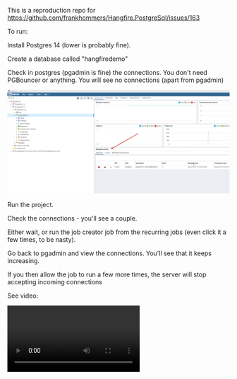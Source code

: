 This is a reproduction repo for https://github.com/frankhommers/Hangfire.PostgreSql/issues/163

To run:

Install Postgres 14 (lower is probably fine). 

Create a database called "hangfiredemo"

Check in postgres (pgadmin is fine) the connections. You don't need PGBouncer or anything. You will see no connections (apart from pgadmin)

![No conns](pgadmin1.png)

Run the project.

Check the connections - you'll see a couple.

Either wait, or run the job creator job from the recurring jobs (even click it a few times, to be nasty).  

Go back to pgadmin and view the connections. You'll see that it keeps increasing.

If you then allow the job to run a few more times, the server will stop accepting incoming connections

See video:

![Reproduction](repo.mp4)
